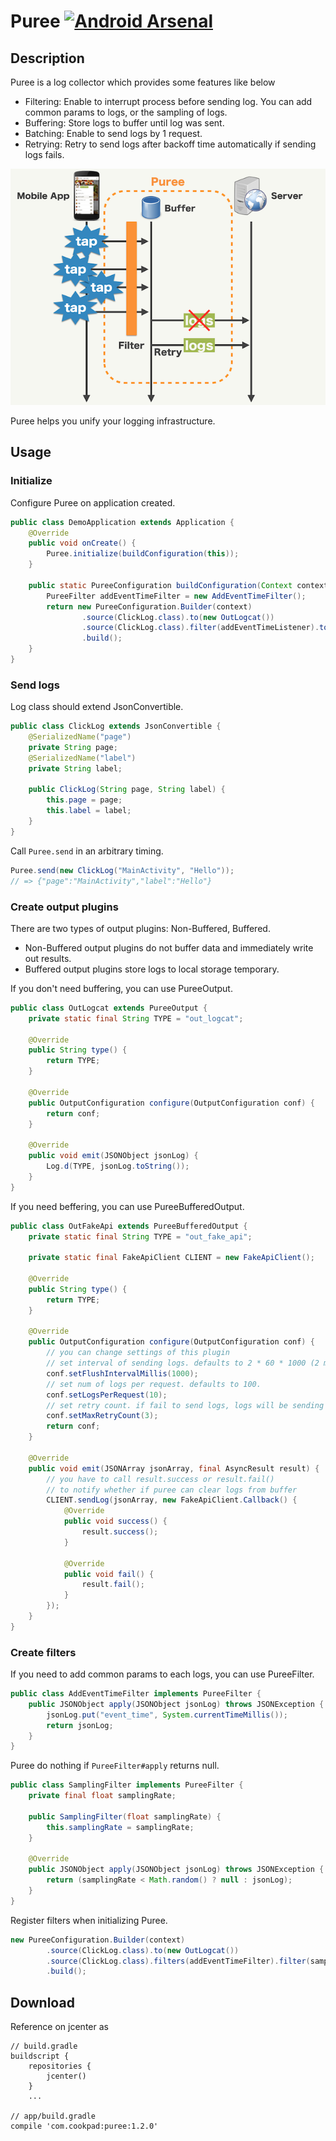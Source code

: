 Puree [![Android Arsenal](https://img.shields.io/badge/Android%20Arsenal-Puree-brightgreen.svg?style=flat)](https://android-arsenal.com/details/1/1170)
====

## Description

Puree is a log collector which provides some features like below

- Filtering: Enable to interrupt process before sending log. You can add common params to logs, or the sampling of logs.
- Buffering: Store logs to buffer until log was sent.
- Batching: Enable to send logs by 1 request.
- Retrying: Retry to send logs after backoff time automatically if sending logs fails.

![](./images/overview.png)

Puree helps you unify your logging infrastructure.

## Usage

### Initialize

Configure Puree on application created.

```java
public class DemoApplication extends Application {
    @Override
    public void onCreate() {
        Puree.initialize(buildConfiguration(this));
    }

    public static PureeConfiguration buildConfiguration(Context context) {
        PureeFilter addEventTimeFilter = new AddEventTimeFilter();
        return new PureeConfiguration.Builder(context)
                .source(ClickLog.class).to(new OutLogcat())
                .source(ClickLog.class).filter(addEventTimeListener).to(new OutBufferedLogcat())
                .build();
    }
}
```

### Send logs

Log class should extend JsonConvertible.

```java
public class ClickLog extends JsonConvertible {
    @SerializedName("page")
    private String page;
    @SerializedName("label")
    private String label;

    public ClickLog(String page, String label) {
        this.page = page;
        this.label = label;
    }
}
```

Call `Puree.send` in an arbitrary timing.

```java
Puree.send(new ClickLog("MainActivity", "Hello"));
// => {"page":"MainActivity","label":"Hello"}
```

### Create output plugins

There are two types of output plugins: Non-Buffered, Buffered.

- Non-Buffered output plugins do not buffer data and immediately write out results.
- Buffered output plugins store logs to local storage temporary.

If you don't need buffering, you can use PureeOutput.

```java
public class OutLogcat extends PureeOutput {
    private static final String TYPE = "out_logcat";

    @Override
    public String type() {
        return TYPE;
    }

    @Override
    public OutputConfiguration configure(OutputConfiguration conf) {
        return conf;
    }

    @Override
    public void emit(JSONObject jsonLog) {
        Log.d(TYPE, jsonLog.toString());
    }
}
```

If you need beffering, you can use PureeBufferedOutput.

```java
public class OutFakeApi extends PureeBufferedOutput {
    private static final String TYPE = "out_fake_api";

    private static final FakeApiClient CLIENT = new FakeApiClient();

    @Override
    public String type() {
        return TYPE;
    }

    @Override
    public OutputConfiguration configure(OutputConfiguration conf) {
        // you can change settings of this plugin
        // set interval of sending logs. defaults to 2 * 60 * 1000 (2 minutes).
        conf.setFlushIntervalMillis(1000);
        // set num of logs per request. defaults to 100.
        conf.setLogsPerRequest(10);
        // set retry count. if fail to send logs, logs will be sending at next time. defaults to 5.
        conf.setMaxRetryCount(3);
        return conf;
    }

    @Override
    public void emit(JSONArray jsonArray, final AsyncResult result) {
        // you have to call result.success or result.fail()
        // to notify whether if puree can clear logs from buffer
        CLIENT.sendLog(jsonArray, new FakeApiClient.Callback() {
            @Override
            public void success() {
                result.success();
            }

            @Override
            public void fail() {
                result.fail();
            }
        });
    }
}
```

### Create filters

If you need to add common params to each logs, you can use PureeFilter.

```java
public class AddEventTimeFilter implements PureeFilter {
    public JSONObject apply(JSONObject jsonLog) throws JSONException {
        jsonLog.put("event_time", System.currentTimeMillis());
        return jsonLog;
    }
}
```

Puree do nothing if `PureeFilter#apply` returns null.

```java
public class SamplingFilter implements PureeFilter {
    private final float samplingRate;

    public SamplingFilter(float samplingRate) {
        this.samplingRate = samplingRate;
    }

    @Override
    public JSONObject apply(JSONObject jsonLog) throws JSONException {
        return (samplingRate < Math.random() ? null : jsonLog);
    }
}
```

Register filters when initializing Puree.

```java
new PureeConfiguration.Builder(context)
        .source(ClickLog.class).to(new OutLogcat())
        .source(ClickLog.class).filters(addEventTimeFilter).filter(samplingFilter).to(new OutFakeApi())
        .build();
```

## Download

Reference on jcenter as

```
// build.gradle
buildscript {
    repositories {
        jcenter()
    }
    ...

// app/build.gradle
compile 'com.cookpad:puree:1.2.0'
```
